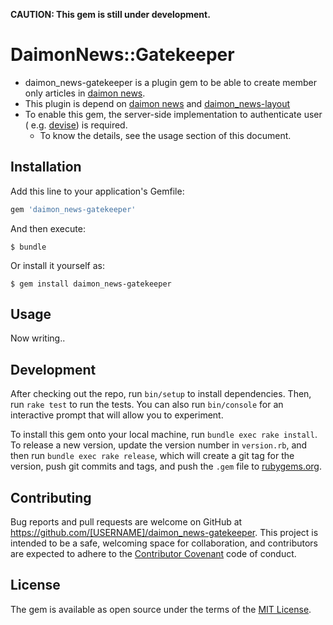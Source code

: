 **CAUTION: This gem is still under development.**

# DaimonNews::Gatekeeper
- daimon_news-gatekeeper is a plugin gem to be able to create member only articles in [daimon news](https://github.com/bm-sms/daimon-news).
- This plugin is depend on [daimon news](https://github.com/bm-sms/daimon-news) and [daimon_news-layout](https://github.com/bm-sms/daimon_news-layout)
- To enable this gem, the server-side implementation to authenticate user ( e.g. [devise](https://github.com/plataformatec/devise)) is required.
    - To know the details, see the usage section of this document.

## Installation

Add this line to your application's Gemfile:

```ruby
gem 'daimon_news-gatekeeper'
```

And then execute:

    $ bundle

Or install it yourself as:

    $ gem install daimon_news-gatekeeper

## Usage

Now writing..

## Development

After checking out the repo, run `bin/setup` to install dependencies. Then, run `rake test` to run the tests. You can also run `bin/console` for an interactive prompt that will allow you to experiment.

To install this gem onto your local machine, run `bundle exec rake install`. To release a new version, update the version number in `version.rb`, and then run `bundle exec rake release`, which will create a git tag for the version, push git commits and tags, and push the `.gem` file to [rubygems.org](https://rubygems.org).

## Contributing

Bug reports and pull requests are welcome on GitHub at https://github.com/[USERNAME]/daimon_news-gatekeeper. This project is intended to be a safe, welcoming space for collaboration, and contributors are expected to adhere to the [Contributor Covenant](http://contributor-covenant.org) code of conduct.


## License

The gem is available as open source under the terms of the [MIT License](http://opensource.org/licenses/MIT).

